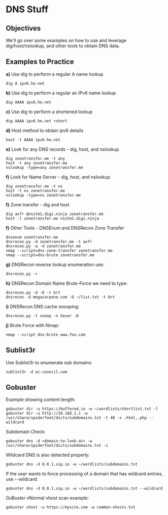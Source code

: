 # <h1 id="topheading">DNS Stuff</h1>

## Objectives

We'll go over some examples on how to use and leverage dig/host/nslookup, and other tools to obtain DNS data.

## Examples to Practice

**a)**	Use dig to perform a regular A name lookup

    dig A ipv6.he.net

**b)**	Use dig to perform a regular an IPv6 name lookup

    dig AAAA ipv6.he.net

**c)**	Use dig to perform a shortened lookup

    dig AAAA ipv6.he.net +short

**d)**	Host method to obtain ipv6 details

    host -t AAAA ipv6.he.net

**e)**	Look for any DNS records - dig, host, and nslookup

    dig zonetransfer.me -t any
    host -t any zonetransfer.me
    nslookup -type=any zonetransfer.me

**f)**	Look for Name Server - dig, host, and nslookup

    dig zonetransfer.me -t ns
    host -t ns zonetransfer.me
    nslookup -type=ns zonetransfer.me

**f)**	Zone transfer - dig and host

    dig axfr @nsztm1.digi.ninja zonetransfer.me
    host -l zonetransfer.me nsztm1.digi.ninja

**f)**	Other Tools - DNSEnum and DNSRecon Zone Transfer

    dnsenum zonetransfer.me
    dnsrecon.py -d zonetransfer.me -t axfr
    dnsrecon.py -a -d zonetransfer.me
    nmap --script=dns-zone-transfer zonetransfer.me
    nmap --script=dns-brute zonetransfer.me

**g)**	DNSRecon reverse lookup enumeration use:
```
dnsrecon.py -r
```

**h)**	DNSRecon Domain Name Brute-Force we need to type:
```
dnsrecon.py -d -D -t brt
dnsrecon -d megacorpone.com -D ~/list.txt -t brt
```

**i)**	DNSRecon DNS cache snooping:
```
dnsrecon.py -t snoop -n Sever -D
```

**j)**	Brute Force with Nmap:
```
nmap --script dns-brute www.foo.com
```

## Sublist3r

Use Sublist3r to enumerate sub domains:
```
sublist3r -d ec-council.com
```

## Gobuster

Example showing content length:
```
gobuster dir -u https://buffered.io -w ~/wordlists/shortlist.txt -l
gobuster dir -u http://10.168.1.1 -w /usr/share/spiderfoot/dicts/subdomains.txt -t 40 -x .html,.php --wildcard
```

Subdomain Check:
```
gobuster dns -d <domain-to-look-at> -w /usr/share/spiderfoot/dicts/subdomains.txt -i
```

Wildcard DNS is also detected properly:
```
gobuster dns -d 0.0.1.xip.io -w ~/wordlists/subdomains.txt
```

If the user wants to force processing of a domain that has wildcard entries, use --wildcard:
```
gobuster dns -d 0.0.1.xip.io -w ~/wordlists/subdomains.txt --wildcard
```

GoBuster nNormal vhost scan example:
```
gobuster vhost -u https://mysite.com -w common-vhosts.txt
```
